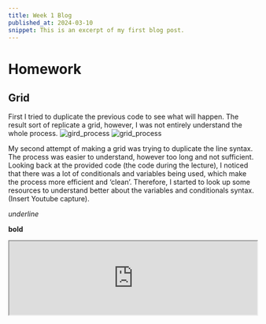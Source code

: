 ```yaml
---
title: Week 1 Blog
published_at: 2024-03-10
snippet: This is an excerpt of my first blog post.
---
```


# Homework

## Grid

First I tried to duplicate the previous code to see what will happen. The result sort of replicate a grid, however, I was not entirely understand the whole process. 
![gird_process](w01s01/1.png) 
![grid_process](w01s01/2.png)

My second attempt of making a grid was trying to duplicate the line syntax. The process was easier to understand, however too long and not sufficient. Looking back at the provided code (the code during the lecture), I noticed that there was a lot of conditionals and variables being used, which make the process more efficient and ‘clean’. Therefore, I started to look up some resources to understand better about the variables and conditionals syntax. (Insert Youtube capture). 

_underline_

**bold**


<iframe src="https://editor.p5js.org/MaiHanNguyen1404/full/tGIAw0CS_" width="100%" ></iframe>

